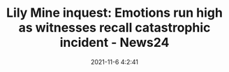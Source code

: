 ---
"title": "Lily Mine inquest: Emotions run high as witnesses recall catastrophic incident - News24"
"date": "2021-11-6 4:2:41"
"feed_name": "GOOGLENEWSDRILLING"
"feed_website": "https://news.google.com/search?q=drilling%2Bincident&hl=en-US&gl=US&ceid=US:en"
"feed_rss": "https://news.google.com/rss/search?q=drilling%2Bincident&hl=en-US&gl=US&ceid=US:en"
"link": "https://www.news24.com/news24/SouthAfrica/News/lily-mine-inquest-emotions-run-high-as-witnesses-recall-catastrophic-incident-20211106"
"source": "{'href': 'https://www.news24.com', 'title': 'News24'}"
"file": "_posts/2021-1-1-38ff28e6eaba815d88312fd2083ff0eb96a488ec.md"
"accident": "1"
"drilling": "0"
"dead": "0"
"injured": "0"
"arrested": "0"
"place": "unknown place"
"where": "unknown site"
"causes": "unknown"
"place_uri": "unknown place"
---